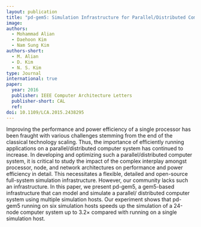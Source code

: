 ```yaml
---
layout: publication
title: "pd-gem5: Simulation Infrastructure for Parallel/Distributed Computer Systems"
image: 
authors:
  - Mohammad Alian
  - Daehoon Kim
  - Nam Sung Kim
authors-short:
  - M. Alian
  - D. Kim
  - N. S. Kim
type: Journal
international: true
paper:
  year: 2016
  publisher: IEEE Computer Architecture Letters
  publisher-short: CAL
  ref: 
doi: 10.1109/LCA.2015.2438295
---
```


Improving the performance and power efficiency of a single processor has been fraught with various challenges stemming from the end of the classical technology scaling. Thus, the importance of efficiently running applications on a parallel/distributed computer system has continued to increase. In developing and optimizing such a parallel/distributed computer system, it is critical to study the impact of the complex interplay amongst processor, node, and network architectures on performance and power efficiency in detail. This necessitates a flexible, detailed and open-source full-system simulation infrastructure. However, our community lacks such an infrastructure. In this paper, we present pd-gem5, a gem5-based infrastructure that can model and simulate a parallel/ distributed computer system using multiple simulation hosts. Our experiment shows that pd-gem5 running on six simulation hosts speeds up the simulation of a 24-node computer system up to 3.2× compared with running on a single simulation host.
